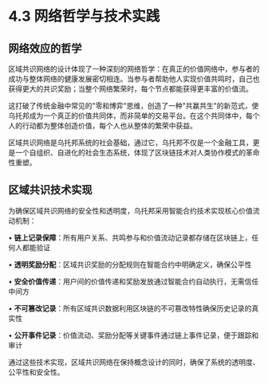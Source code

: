 # 4.3 网络哲学与技术实践

## 网络效应的哲学

区域共识网络的设计体现了一种深刻的网络哲学：在真正的价值网络中，参与者的成功与整体网络的健康发展密切相连。当参与者帮助他人实现价值共鸣时，自己也获得更大的共识奖励；当整个网络繁荣时，每个节点都能获得更丰富的价值流。

这打破了传统金融中常见的"零和博弈"思维，创造了一种"共赢共生"的新范式，使乌托邦成为一个真正的价值共同体，而非简单的交易平台。在这个共同体中，每个人的行动都为整体创造价值，每个人也从整体的繁荣中获益。

区域共识网络是乌托邦系统的社会基础，通过它，乌托邦不仅是一个金融工具，更是一个自组织、自进化的社会生态系统，体现了区块链技术对人类协作模式的革命性重塑。

## 区域共识技术实现

为确保区域共识网络的安全性和透明度，乌托邦采用智能合约技术实现核心价值流动机制：

• **链上记录保障**：所有用户关系、共鸣参与和价值流动记录都存储在区块链上，任何人都能验证

• **透明奖励分配**：区域共识奖励的分配规则在智能合约中明确定义，确保公平性

• **安全价值传递**：用户间的价值传递和奖励发放通过智能合约自动执行，无需信任中间方

• **不可篡改记录**：所有区域共识数据利用区块链的不可篡改特性确保历史记录的真实性

• **公开事件记录**：价值流动、奖励分配等关键事件通过链上事件记录，便于跟踪和审计

通过这些技术实现，区域共识网络在保持概念设计的同时，确保了系统的透明度、公平性和安全性。